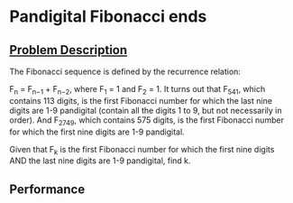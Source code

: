 # Pandigital Fibonacci ends

## [Problem Description](https://projecteuler.net/problem=104)

The Fibonacci sequence is defined by the recurrence relation:

F<sub>n</sub> = F<sub>n−1</sub> + F<sub>n−2</sub>, where F<sub>1</sub> = 1 and F<sub>2</sub> = 1.
It turns out that F<sub>541</sub>, which contains 113 digits, is the first Fibonacci number for which the last nine digits are 1-9 pandigital (contain all the digits 1 to 9, but not necessarily in order). And F<sub>2749</sub>, which contains 575 digits, is the first Fibonacci number for which the first nine digits are 1-9 pandigital.

Given that F<sub>k</sub> is the first Fibonacci number for which the first nine digits AND the last nine digits are 1-9 pandigital, find k.

## Performance

```

```